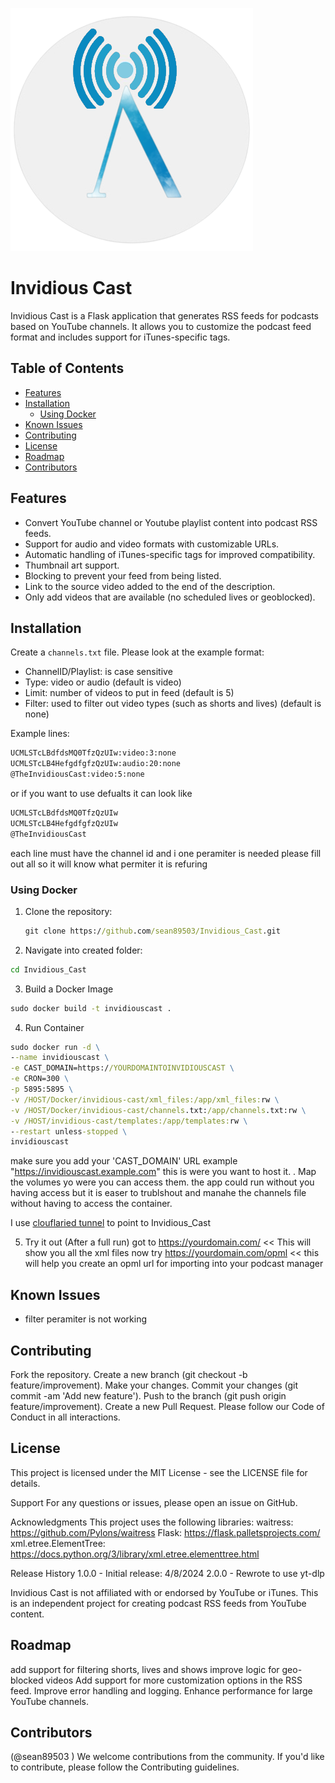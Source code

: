 

![invidious_Cast logo](https://github.com/sean89503/Invidious_Cast/blob/main/Logo.png?raw=true)


# Invidious Cast

Invidious Cast is a Flask application that generates RSS feeds for podcasts based on YouTube channels. It allows you to customize the podcast feed format and includes support for iTunes-specific tags.

## Table of Contents

- [Features](#features)
- [Installation](#installation)
  - [Using Docker](#using-docker)
- [Known Issues](#known-issues)
- [Contributing](#contributing)
- [License](#license)
- [Roadmap](#roadmap)
- [Contributors](#contributors)

## Features
- Convert YouTube channel or Youtube playlist content into podcast RSS feeds.
- Support for audio and video formats with customizable URLs.
- Automatic handling of iTunes-specific tags for improved compatibility.
- Thumbnail art support.
- Blocking to prevent your feed from being listed.
- Link to the source video added to the end of the description.
- Only add videos that are available (no scheduled lives or geoblocked).

## Installation
Create a `channels.txt` file. Please look at the example format:
- ChannelID/Playlist: is case sensitive
- Type: video or audio (default is video)
- Limit: number of videos to put in feed (default is 5)
- Filter: used to filter out video types (such as shorts and lives) (default is none)

Example lines:

```txt
UCMLSTcLBdfdsMQ0TfzQzUIw:video:3:none
UCMLSTcLB4HefgdfgfzQzUIw:audio:20:none
@TheInvidiousCast:video:5:none
```
or if you want to use defualts it can look like
```txt
UCMLSTcLBdfdsMQ0TfzQzUIw
UCMLSTcLB4HefgdfgfzQzUIw
@TheInvidiousCast
```
each line must have the channel id and i one peramiter is needed please fill out all so it will know what permiter it is refuring 

### Using Docker
1. Clone the repository:
   ```cmd
   git clone https://github.com/sean89503/Invidious_Cast.git
   ```
2. Navigate into created folder:
  ```cmd
  cd Invidious_Cast
  ```
3. Build a Docker Image
  ```cmd
  sudo docker build -t invidiouscast .
  ```
4. Run Container 
  ```cmd
  sudo docker run -d \
  --name invidiouscast \
  -e CAST_DOMAIN=https://YOURDOMAINTOINVIDIOUSCAST \
  -e CRON=300 \
  -p 5895:5895 \
  -v /HOST/Docker/invidious-cast/xml_files:/app/xml_files:rw \
  -v /HOST/Docker/invidious-cast/channels.txt:/app/channels.txt:rw \
  -v /HOST/invidious-cast/templates:/app/templates:rw \
  --restart unless-stopped \
  invidiouscast

```
   make sure you add your 'CAST_DOMAIN' URL example "https://invidiouscast.example.com" this is were you want to host it. .
   Map the volumes yo were you can access them. the app could run without you having access but it is easer to trublshout and manahe the channels file without     having to access the container.
  
   I use [clouflaried tunnel](https://developers.cloudflare.com/cloudflare-one/connections/connect-networks/) to point to Invidious_Cast
   
5. Try it out (After a full run)
   got to https://yourdomain.com/  << This will show you all the xml files
   now try https://yourdomain.com/opml << this will help you create an opml url for importing into your podcast manager

## Known Issues
  - filter peramiter is not working

## Contributing
  Fork the repository.
  Create a new branch (git checkout -b feature/improvement).
  Make your changes.
  Commit your changes (git commit -am 'Add new feature').
  Push to the branch (git push origin feature/improvement).
  Create a new Pull Request.
  Please follow our Code of Conduct in all interactions.

## License
  This project is licensed under the MIT License - see the LICENSE file for details.

Support
  For any questions or issues, please open an issue on GitHub.

Acknowledgments
  This project uses the following libraries:
  waitress: https://github.com/Pylons/waitress
  Flask: https://flask.palletsprojects.com/
  xml.etree.ElementTree: https://docs.python.org/3/library/xml.etree.elementtree.html

Release History
  1.0.0 - Initial release: 4/8/2024
  2.0.0 - Rewrote to use yt-dlp
  
  Invidious Cast is not affiliated with or endorsed by YouTube or iTunes. This is an independent project for creating podcast RSS feeds from YouTube content.

## Roadmap
  add support for filtering shorts, lives and shows
  improve logic for geo-blocked videos
  Add support for more customization options in the RSS feed.
  Improve error handling and logging.
  Enhance performance for large YouTube channels.

## Contributors
(@sean89503 )
We welcome contributions from the community. If you'd like to contribute, please follow the Contributing guidelines.
